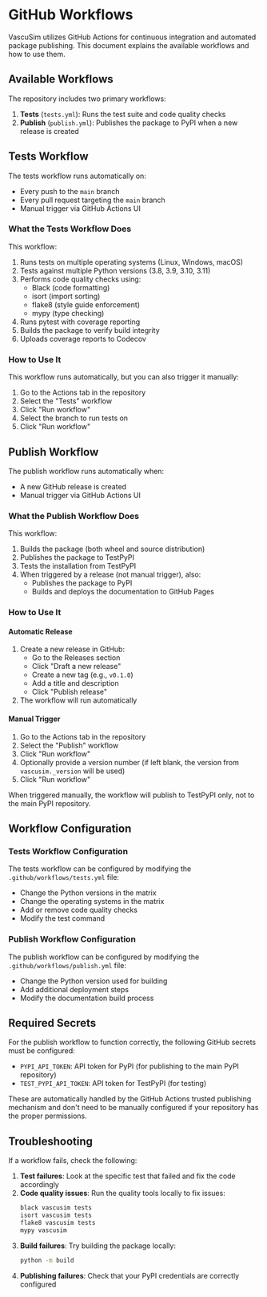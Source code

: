 # GitHub Workflows

VascuSim utilizes GitHub Actions for continuous integration and automated package publishing. This document explains the available workflows and how to use them.

## Available Workflows

The repository includes two primary workflows:

1. **Tests** (`tests.yml`): Runs the test suite and code quality checks
2. **Publish** (`publish.yml`): Publishes the package to PyPI when a new release is created

## Tests Workflow

The tests workflow runs automatically on:
- Every push to the `main` branch
- Every pull request targeting the `main` branch
- Manual trigger via GitHub Actions UI

### What the Tests Workflow Does

This workflow:
1. Runs tests on multiple operating systems (Linux, Windows, macOS)
2. Tests against multiple Python versions (3.8, 3.9, 3.10, 3.11)
3. Performs code quality checks using:
   - Black (code formatting)
   - isort (import sorting)
   - flake8 (style guide enforcement)
   - mypy (type checking)
4. Runs pytest with coverage reporting
5. Builds the package to verify build integrity
6. Uploads coverage reports to Codecov

### How to Use It

This workflow runs automatically, but you can also trigger it manually:

1. Go to the Actions tab in the repository
2. Select the "Tests" workflow
3. Click "Run workflow"
4. Select the branch to run tests on
5. Click "Run workflow"

## Publish Workflow

The publish workflow runs automatically when:
- A new GitHub release is created
- Manual trigger via GitHub Actions UI

### What the Publish Workflow Does

This workflow:
1. Builds the package (both wheel and source distribution)
2. Publishes the package to TestPyPI
3. Tests the installation from TestPyPI
4. When triggered by a release (not manual trigger), also:
   - Publishes the package to PyPI
   - Builds and deploys the documentation to GitHub Pages

### How to Use It

#### Automatic Release

1. Create a new release in GitHub:
   - Go to the Releases section
   - Click "Draft a new release"
   - Create a new tag (e.g., `v0.1.0`)
   - Add a title and description
   - Click "Publish release"
2. The workflow will run automatically

#### Manual Trigger

1. Go to the Actions tab in the repository
2. Select the "Publish" workflow
3. Click "Run workflow"
4. Optionally provide a version number (if left blank, the version from `vascusim._version` will be used)
5. Click "Run workflow"

When triggered manually, the workflow will publish to TestPyPI only, not to the main PyPI repository.

## Workflow Configuration

### Tests Workflow Configuration

The tests workflow can be configured by modifying the `.github/workflows/tests.yml` file:
- Change the Python versions in the matrix
- Change the operating systems in the matrix
- Add or remove code quality checks
- Modify the test command

### Publish Workflow Configuration

The publish workflow can be configured by modifying the `.github/workflows/publish.yml` file:
- Change the Python version used for building
- Add additional deployment steps
- Modify the documentation build process

## Required Secrets

For the publish workflow to function correctly, the following GitHub secrets must be configured:

- `PYPI_API_TOKEN`: API token for PyPI (for publishing to the main PyPI repository)
- `TEST_PYPI_API_TOKEN`: API token for TestPyPI (for testing)

These are automatically handled by the GitHub Actions trusted publishing mechanism and don't need to be manually configured if your repository has the proper permissions.

## Troubleshooting

If a workflow fails, check the following:

1. **Test failures**: Look at the specific test that failed and fix the code accordingly
2. **Code quality issues**: Run the quality tools locally to fix issues:
   ```bash
   black vascusim tests
   isort vascusim tests
   flake8 vascusim tests
   mypy vascusim
   ```
3. **Build failures**: Try building the package locally:
   ```bash
   python -m build
   ```
4. **Publishing failures**: Check that your PyPI credentials are correctly configured